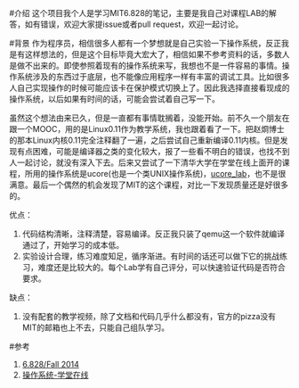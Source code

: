 #介绍
这个项目我个人是学习MIT6.828的笔记，主要是我自己对课程LAB的解答，如有错误，欢迎大家提issue或者pull request，欢迎一起讨论。

#背景
作为程序员，相信很多人都有一个梦想就是自己实验一下操作系统，反正我是有这样想法的，但是这个目标毕竟大宏大了，相信如果不参考资料的话，多数人是做不出来的。即使参照着现有的操作系统来写，我想也不是一件容易的事情。操作系统涉及的东西过于底层，也不能像应用程序一样有丰富的调试工具。比如很多人自己实现操作的时候可能应该卡在保护模式切换上了。因此我选择直接看现成的操作系统，以后如果有时间的话，可能会尝试着自己写一下。

虽然这个想法由来已久，但是一直都有事情耽搁着，没能开始。前不久一个朋友在跟一个MOOC，用的是Linux0.11作为教学系统，我也跟着看了一下。把赵烱博士的那本Linux内核0.11完全注释翻了一遍，之后尝试自己重新编译0.11内核。但是发现有点困难，可能是编译器之类的变化较大，报了一些看不明白的错误，也找不到人一起讨论，就没有深入下去。后来又尝试了一下清华大学在学堂在线上面开的课程，所用的操作系统是ucore(也是一个类UNIX操作系统)，[ucore_lab](https://github.com/chyyuu/ucore_lab)，也不是很满意。最后一个偶然的机会发现了MIT的这个课程，对比一下发现质量还是好很多的。

优点：

1. 代码结构清晰，注释清楚，容易编译。反正我只装了qemu这一个软件就编译通过了，开始学习的成本低。
2. 实验设计合理，练习难度知足，循序渐进。有时间的话还可以做下它的挑战练习，难度还是比较大的。每个Lab学有自己评分，可以快速验证代码是否符合要求。

缺点：

1. 没有配套的教学视频，除了文档和代码几乎什么都没有，官方的pizza没有MIT的邮箱也上不去，只能自己组队学习。


#参考

1. [6.828/Fall 2014](http://pdos.csail.mit.edu/6.828/2014/)
2. [操作系统-学堂在线](http://www.xuetangx.com/courses/TsinghuaX/30240243X/2015_T1/about)
